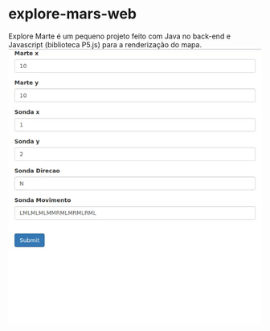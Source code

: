 # explore-mars-web
Explore Marte é um pequeno projeto feito com Java no back-end e Javascript (biblioteca P5.js) para a renderização do mapa.
![alt text](https://github.com/joaopedropio/explore-mars-web/blob/master/WebContent/explore-mars.gif "Logo Title Text 1")
